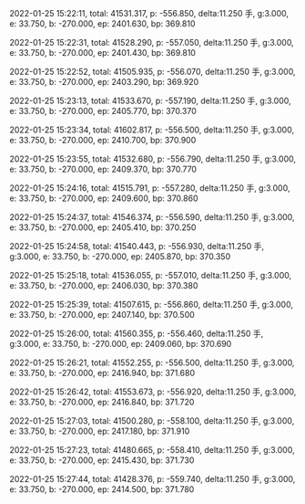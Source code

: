 2022-01-25 15:22:11, total: 41531.317, p: -556.850, delta:11.250 手, g:3.000, e: 33.750, b: -270.000, ep: 2401.630, bp: 369.810

2022-01-25 15:22:31, total: 41528.290, p: -557.050, delta:11.250 手, g:3.000, e: 33.750, b: -270.000, ep: 2401.430, bp: 369.810

2022-01-25 15:22:52, total: 41505.935, p: -556.070, delta:11.250 手, g:3.000, e: 33.750, b: -270.000, ep: 2403.290, bp: 369.920

2022-01-25 15:23:13, total: 41533.670, p: -557.190, delta:11.250 手, g:3.000, e: 33.750, b: -270.000, ep: 2405.770, bp: 370.370

2022-01-25 15:23:34, total: 41602.817, p: -556.500, delta:11.250 手, g:3.000, e: 33.750, b: -270.000, ep: 2410.700, bp: 370.900

2022-01-25 15:23:55, total: 41532.680, p: -556.790, delta:11.250 手, g:3.000, e: 33.750, b: -270.000, ep: 2409.370, bp: 370.770

2022-01-25 15:24:16, total: 41515.791, p: -557.280, delta:11.250 手, g:3.000, e: 33.750, b: -270.000, ep: 2409.600, bp: 370.860

2022-01-25 15:24:37, total: 41546.374, p: -556.590, delta:11.250 手, g:3.000, e: 33.750, b: -270.000, ep: 2405.410, bp: 370.250

2022-01-25 15:24:58, total: 41540.443, p: -556.930, delta:11.250 手, g:3.000, e: 33.750, b: -270.000, ep: 2405.870, bp: 370.350

2022-01-25 15:25:18, total: 41536.055, p: -557.010, delta:11.250 手, g:3.000, e: 33.750, b: -270.000, ep: 2406.030, bp: 370.380

2022-01-25 15:25:39, total: 41507.615, p: -556.860, delta:11.250 手, g:3.000, e: 33.750, b: -270.000, ep: 2407.140, bp: 370.500

2022-01-25 15:26:00, total: 41560.355, p: -556.460, delta:11.250 手, g:3.000, e: 33.750, b: -270.000, ep: 2409.060, bp: 370.690

2022-01-25 15:26:21, total: 41552.255, p: -556.500, delta:11.250 手, g:3.000, e: 33.750, b: -270.000, ep: 2416.940, bp: 371.680

2022-01-25 15:26:42, total: 41553.673, p: -556.920, delta:11.250 手, g:3.000, e: 33.750, b: -270.000, ep: 2416.840, bp: 371.720

2022-01-25 15:27:03, total: 41500.280, p: -558.100, delta:11.250 手, g:3.000, e: 33.750, b: -270.000, ep: 2417.180, bp: 371.910

2022-01-25 15:27:23, total: 41480.665, p: -558.410, delta:11.250 手, g:3.000, e: 33.750, b: -270.000, ep: 2415.430, bp: 371.730

2022-01-25 15:27:44, total: 41428.376, p: -559.740, delta:11.250 手, g:3.000, e: 33.750, b: -270.000, ep: 2414.500, bp: 371.780